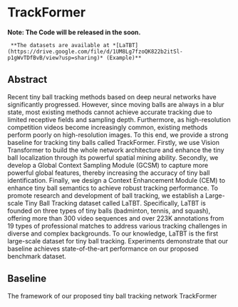 # TrackFormer

**Note: The Code will be released in the soon.**

     **The datasets are available at *[LaTBT](https://drive.google.com/file/d/1UM8Lg7fzoQK822b2itSl-p1gWvTDfBvB/view?usp=sharing)* (Example)**

## Abstract
Recent tiny ball tracking methods based on deep neural networks have significantly progressed. However, since moving balls are always in a blur state, most existing methods cannot achieve accurate tracking due to limited receptive fields and sampling depth. Furthermore, as high-resolution competition videos become increasingly common, existing methods perform poorly on high-resolution images. To this end, we provide a strong baseline for tracking tiny balls called TrackFormer. Firstly, we use Vision Transformer to build the whole network architecture and enhance the tiny ball localization through its powerful spatial mining ability. Secondly, we develop a Global Context Sampling Module (GCSM) to capture more powerful global features, thereby increasing the accuracy of tiny ball identification. Finally, we design a Context Enhancement Module (CEM) to enhance tiny ball semantics to achieve robust tracking performance. To promote research and development of ball tracking, we establish a Large-scale Tiny Ball Tracking dataset called LaTBT. Specifically, LaTBT is founded on three types of tiny balls (badminton, tennis, and squash), offering more than 300 video sequences and over 223K annotations from 19 types of professional matches to address various tracking challenges in diverse and complex backgrounds. To our knowledge, LaTBT is the first large-scale dataset for tiny ball tracking. Experiments demonstrate that our baseline achieves state-of-the-art performance on our proposed benchmark dataset.


## Baseline
The framework of our proposed tiny ball tracking network TrackFormer


